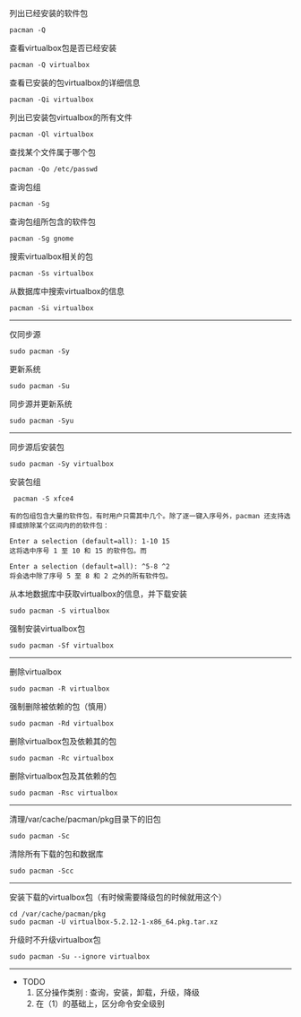 列出已经安装的软件包

    pacman -Q

查看virtualbox包是否已经安装

    pacman -Q virtualbox

查看已安装的包virtualbox的详细信息

    pacman -Qi virtualbox

列出已安装包virtualbox的所有文件

    pacman -Ql virtualbox

查找某个文件属于哪个包

    pacman -Qo /etc/passwd

查询包组

    pacman -Sg

查询包组所包含的软件包

    pacman -Sg gnome

搜索virtualbox相关的包

    pacman -Ss virtualbox

从数据库中搜索virtualbox的信息

    pacman -Si virtualbox
---

仅同步源

    sudo pacman -Sy

更新系统

    sudo pacman -Su

同步源并更新系统

    sudo pacman -Syu
---

同步源后安装包

    sudo pacman -Sy virtualbox

安装包组

     pacman -S xfce4

```
有的包组包含大量的软件包，有时用户只需其中几个。除了逐一键入序号外，pacman 还支持选择或排除某个区间内的的软件包：

Enter a selection (default=all): 1-10 15
这将选中序号 1 至 10 和 15 的软件包。而

Enter a selection (default=all): ^5-8 ^2
将会选中除了序号 5 至 8 和 2 之外的所有软件包。

```

从本地数据库中获取virtualbox的信息，并下载安装

    sudo pacman -S virtualbox

强制安装virtualbox包

    sudo pacman -Sf virtualbox
---

删除virtualbox

    sudo pacman -R virtualbox

强制删除被依赖的包（慎用）

    sudo pacman -Rd virtualbox

删除virtualbox包及依赖其的包

    sudo pacman -Rc virtualbox

删除virtualbox包及其依赖的包

    sudo pacman -Rsc virtualbox
---

清理/var/cache/pacman/pkg目录下的旧包

    sudo pacman -Sc

清除所有下载的包和数据库

    sudo pacman -Scc

---

安装下载的virtualbox包（有时候需要降级包的时候就用这个）

    cd /var/cache/pacman/pkg
    sudo pacman -U virtualbox-5.2.12-1-x86_64.pkg.tar.xz

升级时不升级virtualbox包

    sudo pacman -Su --ignore virtualbox

---

- TODO 
  1. 区分操作类别 : 查询，安装，卸载，升级，降级
  2. 在（1）的基础上，区分命令安全级别

